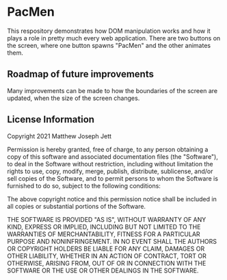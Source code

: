 # PacMen
This respository demonstrates how DOM manipulation works and how it plays a role in pretty much every web application. There are two buttons on the screen, where one button spawns "PacMen" and the other animates them.

## Roadmap of future improvements
Many improvements can be made to how the boundaries of the screen are updated, when the size of the screen changes.

## License Information
Copyright 2021 Matthew Joseph Jett

Permission is hereby granted, free of charge, to any person obtaining a copy of this software and associated documentation files (the "Software"), to deal in the Software without restriction, including without limitation the rights to use, copy, modify, merge, publish, distribute, sublicense, and/or sell copies of the Software, and to permit persons to whom the Software is furnished to do so, subject to the following conditions:

The above copyright notice and this permission notice shall be included in all copies or substantial portions of the Software.

THE SOFTWARE IS PROVIDED "AS IS", WITHOUT WARRANTY OF ANY KIND, EXPRESS OR IMPLIED, INCLUDING BUT NOT LIMITED TO THE WARRANTIES OF MERCHANTABILITY, FITNESS FOR A PARTICULAR PURPOSE AND NONINFRINGEMENT. IN NO EVENT SHALL THE AUTHORS OR COPYRIGHT HOLDERS BE LIABLE FOR ANY CLAIM, DAMAGES OR OTHER LIABILITY, WHETHER IN AN ACTION OF CONTRACT, TORT OR OTHERWISE, ARISING FROM, OUT OF OR IN CONNECTION WITH THE SOFTWARE OR THE USE OR OTHER DEALINGS IN THE SOFTWARE.
